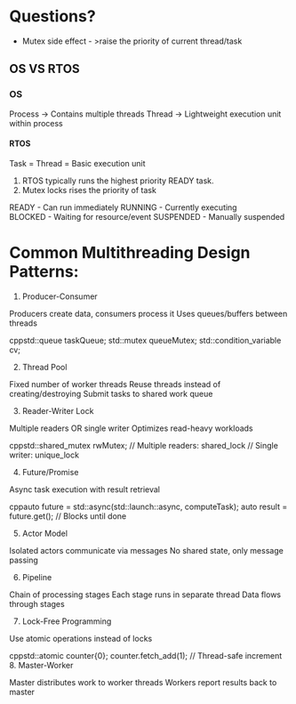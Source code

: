 # Questions?

- Mutex side effect - >raise the priority of current thread/task

## OS VS RTOS

### OS

Process → Contains multiple threads
Thread  → Lightweight execution unit within process

#### RTOS
Task = Thread = Basic execution unit

1. RTOS typically runs the highest priority READY task.
2. Mutex locks rises the priority of task 


READY    - Can run immediately
RUNNING  - Currently executing  
BLOCKED  - Waiting for resource/event
SUSPENDED - Manually suspended


# Common Multithreading Design Patterns:
1. Producer-Consumer

Producers create data, consumers process it
Uses queues/buffers between threads

cppstd::queue<Task> taskQueue;
std::mutex queueMutex;
std::condition_variable cv;


2. Thread Pool

Fixed number of worker threads
Reuse threads instead of creating/destroying
Submit tasks to shared work queue

3. Reader-Writer Lock

Multiple readers OR single writer
Optimizes read-heavy workloads

cppstd::shared_mutex rwMutex;
// Multiple readers: shared_lock
// Single writer: unique_lock


4. Future/Promise

Async task execution with result retrieval

cppauto future = std::async(std::launch::async, computeTask);
auto result = future.get();  // Blocks until done

5. Actor Model

Isolated actors communicate via messages
No shared state, only message passing

6. Pipeline

Chain of processing stages
Each stage runs in separate thread
Data flows through stages

7. Lock-Free Programming

Use atomic operations instead of locks

cppstd::atomic<int> counter{0};
counter.fetch_add(1);  // Thread-safe increment
8. Master-Worker

Master distributes work to worker threads
Workers report results back to master